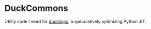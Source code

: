 DuckCommons
===========
Utility code I need for [ducklogic](https://ducklogic.org/),
a speculatively optimizing Python JIT.
